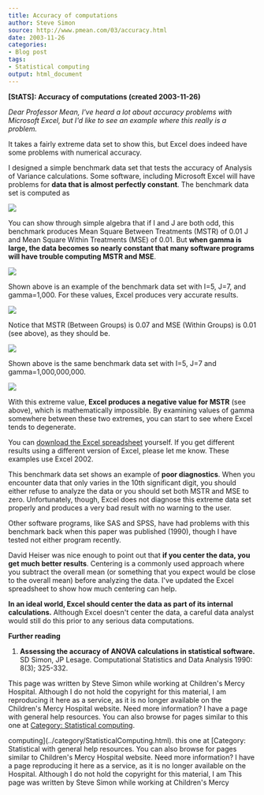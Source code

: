```yaml
---
title: Accuracy of computations
author: Steve Simon
source: http://www.pmean.com/03/accuracy.html
date: 2003-11-26
categories:
- Blog post
tags:
- Statistical computing
output: html_document
---
```

****[StATS]:** Accuracy of computations (created
2003-11-26)**

*Dear Professor Mean,* *I've heard a lot about accuracy problems with
Microsoft Excel, but I'd like to see an example where this really is a
problem.*

It takes a fairly extreme data set to show this, but Excel does indeed
have some problems with numerical accuracy.

I designed a simple benchmark data set that tests the accuracy of
Analysis of Variance calculations. Some software, including Microsoft
Excel will have problems for **data that is almost perfectly
constant**. The benchmark data set is computed as

![](http://www.pmean.com/images/images/03/accuracy01.gif)

You can show through simple algebra that if I and J are both odd, this
benchmark produces Mean Square Between Treatments (MSTR) of 0.01 J and
Mean Square Within Treatments (MSE) of 0.01. But **when gamma is
large, the data becomes so nearly constant that many software programs
will have trouble computing MSTR and MSE**.

![](http://www.pmean.com/images/images/03/accuracy02.gif)

Shown above is an example of the benchmark data set with I=5, J=7, and
gamma=1,000. For these values, Excel produces very accurate results.

![](http://www.pmean.com/images/images/03/accuracy03.gif)

Notice that MSTR (Between Groups) is 0.07 and MSE (Within Groups) is
0.01 (see above), as they should be.

![](http://www.pmean.com/images/images/03/accuracy04.gif)

Shown above is the same benchmark data set with I=5, J=7 and
gamma=1,000,000,000.

![](http://www.pmean.com/images/images/03/accuracy05.gif)

With this extreme value, **Excel produces a negative value for MSTR**
(see above), which is mathematically impossible. By examining values
of gamma somewhere between these two extremes, you can start to see
where Excel tends to degenerate.

You can [download the Excel spreadsheet](images/anova%20benchmark.xls)
yourself. If you get different results using a different version of
Excel, please let me know. These examples use Excel 2002.

This benchmark data set shows an example of **poor diagnostics**. When
you encounter data that only varies in the 10th significant digit, you
should either refuse to analyze the data or you should set both MSTR
and MSE to zero. Unfortunately, though, Excel does not diagnose this
extreme data set properly and produces a very bad result with no
warning to the user.

Other software programs, like SAS and SPSS, have had problems with
this benchmark back when this paper was published (1990), though I
have tested not either program recently.

David Heiser was nice enough to point out that **if you center the
data, you get much better results**. Centering is a commonly used
approach where you subtract the overall mean (or something that you
expect would be close to the overall mean) before analyzing the data.
I've updated the Excel spreadsheet to show how much centering can
help.

**In an ideal world, Excel should center the data as part of its
internal calculations.** Although Excel doesn't center the data, a
careful data analyst would still do this prior to any serious data
computations.

**Further reading**

1.  **Assessing the accuracy of ANOVA calculations in statistical
    software.** SD Simon, JP Lesage. Computational Statistics and Data
    Analysis 1990: 8(3); 325-332.

This page was written by Steve Simon while working at Children's Mercy
Hospital. Although I do not hold the copyright for this material, I am
reproducing it here as a service, as it is no longer available on the
Children's Mercy Hospital website. Need more information? I have a page
with general help resources. You can also browse for pages similar to
this one at [Category: Statistical
computing](../category/StatisticalComputing.html).
<!---More--->
computing](../category/StatisticalComputing.html).
this one at [Category: Statistical
with general help resources. You can also browse for pages similar to
Children's Mercy Hospital website. Need more information? I have a page
reproducing it here as a service, as it is no longer available on the
Hospital. Although I do not hold the copyright for this material, I am
This page was written by Steve Simon while working at Children's Mercy

<!---Do not use
****[StATS]:** Accuracy of computations (created
This page was written by Steve Simon while working at Children's Mercy
Hospital. Although I do not hold the copyright for this material, I am
reproducing it here as a service, as it is no longer available on the
Children's Mercy Hospital website. Need more information? I have a page
with general help resources. You can also browse for pages similar to
this one at [Category: Statistical
computing](../category/StatisticalComputing.html).
--->

